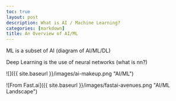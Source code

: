```yaml
---
toc: true
layout: post
description: What is AI / Machine Learning?
categories: [markdown]
title: An Overview of AI/ML
---
```


ML is a subset of AI (diagram of AI/ML/DL)

Deep Learning is the use of neural networks (what is nn?)

![]({{ site.baseurl }}/images/ai-makeup.png "AI/ML")

![From Fast.ai]({{ site.baseurl }}/images/fastai-avenues.png "AI/ML Landscape")
